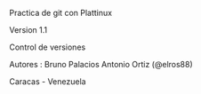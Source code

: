 Practica de git con Plattinux

Version 1.1

Control de versiones

Autores :  Bruno Palacios
	   Antonio Ortiz (@elros88)

Caracas - Venezuela
